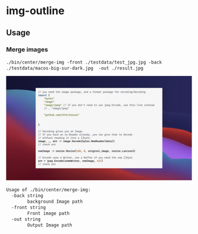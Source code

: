 # img-outline

## Usage

### Merge images

```shell
./bin/center/merge-img -front ./testdata/test_jpg.jpg -back ./testdata/macos-big-sur-dark.jpg  -out ./result.jpg
```

![alt text](./testdata/result.jpg)

```shell
Usage of ./bin/center/merge-img:
  -back string
    	background Image path
  -front string
    	Front image path
  -out string
    	Output Image path
```